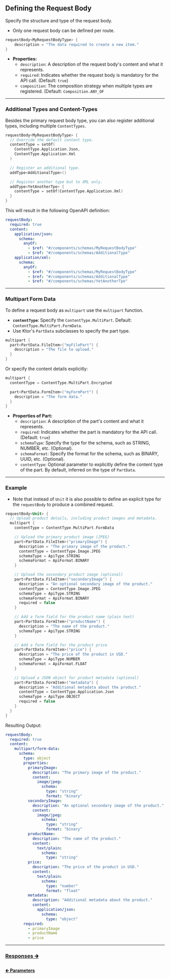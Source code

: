 ## Defining the Request Body

Specify the structure and type of the request body.

- Only one request body can be defined per route.

```kotlin
requestBody<MyRequestBodyType> {
    description = "The data required to create a new item."
}
```

- **Properties:**
    - `description`: A description of the request body's content and what it represents.
  - `required`: Indicates whether the request body is mandatory for the API call. (Default: `true`)
  - `composition`: The composition strategy when multiple types are registered. (Default: `Composition.ANY_OF`

---

### Additional Types and Content-Types

Besides the primary request body type, you can also register additional types, including multiple `ContentTypes`.

```kotlin
requestBody<MyRequestBodyType> {
  // Override the default content type.
  contentType = setOf(
    ContentType.Application.Json,
    ContentType.Application.Xml
  )

  // Register an additional type.
  addType<AdditionalType>()

  // Register another type but to XML only.
  addType<YetAnotherTpe> {
    contentType = setOf(ContentType.Application.Xml)
  }
}
```

This will result in the following OpenAPI definition:

```yaml
requestBody:
  required: true
  content:
    application/json:
      schema:
        anyOf:
          - $ref: "#/components/schemas/MyRequestBodyType"
          - $ref: "#/components/schemas/AdditionalType"
    application/xml:
      schema:
        anyOf:
          - $ref: "#/components/schemas/MyRequestBodyType"
          - $ref: "#/components/schemas/AdditionalType"
          - $ref: "#/components/schemas/YetAnotherTpe"
```

---

### Multipart Form Data

To define a request body as `multipart` use the `multipart` function.

- **`contentType`**: Specify the `ContentType.MultiPart`. Default: `ContentType.MultiPart.FormData`.
- Use Ktor's `PartData` subclasses to specify the part type.

```kotlin
multipart {
  part<PartData.FileItem>("myFilePart") {
    description = "The file to upload."
  }
}
```

Or specify the content details explicitly:

```kotlin
multipart {
  contentType = ContentType.MultiPart.Encrypted

  part<PartData.FormItem>("myFormPart") {
    description = "The form data."
  }
}
```

- **Properties of Part:**
  - `description`: A description of the part's content and what it represents.
  - `required`: Indicates whether the part is mandatory for the API call. (Default: `true`)
  - `schemaType`: Specify the type for the schema, such as STRING, NUMBER, etc. (Optional).
  - `schemaFormat`: Specify the format for the schema, such as BINARY, UUID, etc. (Optional).
  - `contentType`: Optional parameter to explicitly define the content type of the part. By default, inferred on the type of `PartData`.

---

### Example

- Note that instead of `Unit` it is also possible to define an explicit type for the `requestBody` to produce a combined request.

```kotlin
requestBody<Unit> {
  // Upload product details, including product images and metadata.
  multipart {
    contentType = ContentType.MultiPart.FormData

    // Upload the primary product image (JPEG)
    part<PartData.FileItem>("primaryImage") {
      description = "The primary image of the product."
      contentType = ContentType.Image.JPEG
      schemaType = ApiType.STRING
      schemaFormat = ApiFormat.BINARY
    }

    // Upload the secondary product image (optional)
    part<PartData.FileItem>("secondaryImage") {
      description = "An optional secondary image of the product."
      contentType = ContentType.Image.JPEG
      schemaType = ApiType.STRING
      schemaFormat = ApiFormat.BINARY
      required = false
    }

    // Add a form field for the product name (plain text)
    part<PartData.FormItem>("productName") {
      description = "The name of the product."
      schemaType = ApiType.STRING
    }

    // Add a form field for the product price
    part<PartData.FormItem>("price") {
      description = "The price of the product in USD."
      schemaType = ApiType.NUMBER
      schemaFormat = ApiFormat.FLOAT
    }

    // Upload a JSON object for product metadata (optional)
    part<PartData.FormItem>("metadata") {
      description = "Additional metadata about the product."
      contentType = ContentType.Application.Json
      schemaType = ApiType.OBJECT
      required = false
    }
  }
}
```

Resulting Output:

```yaml
requestBody:
  required: true
  content:
    multipart/form-data:
      schema:
        type: object
        properties:
          primaryImage:
            description: "The primary image of the product."
            content:
              image/jpeg:
                schema:
                  type: "string"
                  format: "binary"
          secondaryImage:
            description: "An optional secondary image of the product."
            content:
              image/jpeg:
                schema:
                  type: "string"
                  format: "binary"
          productName:
            description: "The name of the product."
            content:
              text/plain:
                schema:
                  type: "string"
          price:
            description: "The price of the product in USD."
            content:
              text/plain:
                schema:
                  type: "number"
                  format: "float"
          metadata:
            description: "Additional metadata about the product."
            content:
              application/json:
                schema:
                  type: "object"
        required:
          - primaryImage
          - productName
          - price
```

---

### [Responses 🡲](06-responses.md)

#### [🡰 Parameters](04-parameters.md)
